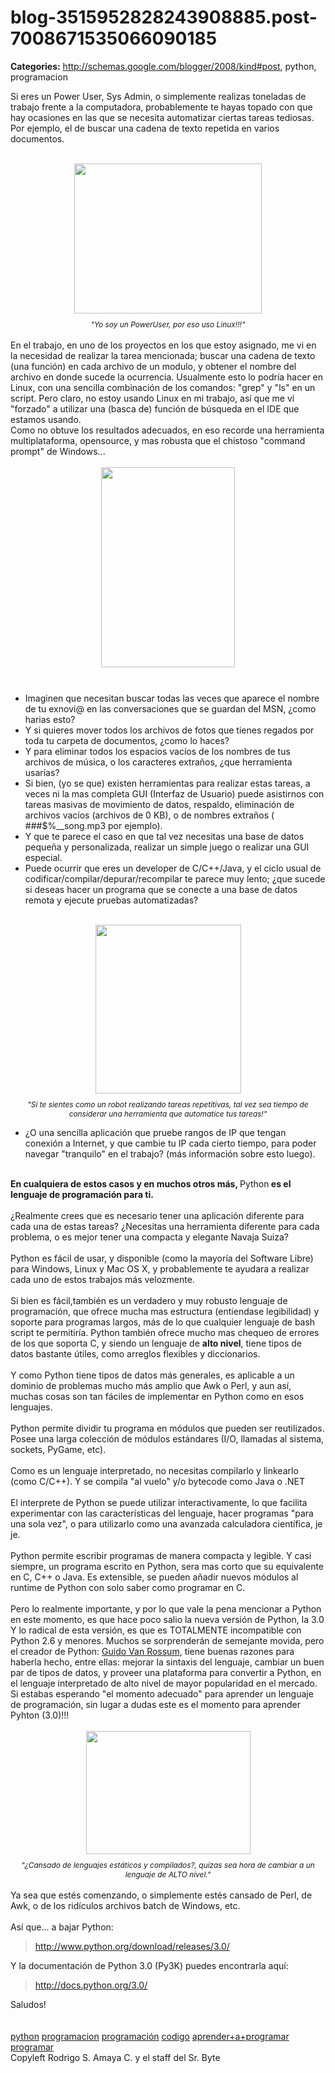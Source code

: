 # blog-3515952828243908885.post-7008671535066090185

**Categories:** http://schemas.google.com/blogger/2008/kind#post, python, programacion

Si eres un <span class="blsp-spelling-error"
      id="SPELLING_ERROR_0">Power</span> <span class="blsp-spelling-error"
      id="SPELLING_ERROR_1">User</span>, <span class="blsp-spelling-error"
      id="SPELLING_ERROR_2">Sys</span> <span class="blsp-spelling-error"
      id="SPELLING_ERROR_3">Admin</span>, o simplemente realizas toneladas de trabajo
      frente a la computadora, probablemente te hayas topado con que hay ocasiones en las que se
      necesita automatizar ciertas tareas tediosas. Por ejemplo, el de buscar una cadena de texto
      repetida en varios documentos.<br /><br /><div style="text-align:
      center;"><a onblur="try {parent.deselectBloggerImageGracefully();} catch(e) {}"
      href="http://3.bp.blogspot.com/_ayvorITawE4/SXktRDfryLI/AAAAAAAAB4M/fddk4HkTo-Y/s1600-h/300px-PowerUser.jpg"><img
      style="margin: 0px auto 10px; display: block; text-align: center; cursor: pointer; width:
      300px; height: 240px;"
      src="http://3.bp.blogspot.com/_ayvorITawE4/SXktRDfryLI/AAAAAAAAB4M/fddk4HkTo-Y/s320/300px-PowerUser.jpg"
      alt="" id="BLOGGER_PHOTO_ID_5294312607969953970" border="0" /></a><span
      style="font-size:85%;"><span style="font-style: italic;">"Yo soy un <span
      class="blsp-spelling-error" id="SPELLING_ERROR_4">PowerUser</span>, por eso uso
      Linux!!!"</span></span></div><br />En el trabajo, en uno de los
      proyectos en los que estoy asignado, me vi en la necesidad de realizar la tarea mencionada;
      buscar una cadena de texto (una función) en cada archivo de un modulo, y obtener el nombre del
      archivo en donde sucede la ocurrencia. Usualmente esto lo podría hacer en Linux, con una
      sencilla combinación de los comandos: "<span class="blsp-spelling-error"
      id="SPELLING_ERROR_5">grep</span>" y "<span class="blsp-spelling-error"
      id="SPELLING_ERROR_6">ls</span>" en un <span class="blsp-spelling-error"
      id="SPELLING_ERROR_7">script</span>. Pero claro, no estoy usando Linux en mi trabajo,
      así que me vi "forzado" a utilizar una (<span class="blsp-spelling-error"
      id="SPELLING_ERROR_8">basca</span> de) función de búsqueda en el <span
      class="blsp-spelling-error" id="SPELLING_ERROR_9">IDE</span> que estamos
      usando.<br />Como no obtuve los resultados adecuados, en eso <span
      class="blsp-spelling-error" id="SPELLING_ERROR_10">recorde</span> una herramienta
      <span class="blsp-spelling-error" id="SPELLING_ERROR_11">multiplataforma</span>,
      <span class="blsp-spelling-error" id="SPELLING_ERROR_12">opensource</span>, y mas
      robusta que el chistoso "<span class="blsp-spelling-error"
      id="SPELLING_ERROR_13">command</span> <span class="blsp-spelling-error"
      id="SPELLING_ERROR_14">prompt</span>" de <span class="blsp-spelling-error"
      id="SPELLING_ERROR_15">Windows</span>...<br /><br /><a onblur="try
      {parent.deselectBloggerImageGracefully();} catch(e) {}"
      href="http://2.bp.blogspot.com/_ayvorITawE4/SXktQS099AI/AAAAAAAAB4E/CQoZBOmg5Ns/s1600-h/python3.jpg"><img
      style="margin: 0px auto 10px; display: block; text-align: center; cursor: pointer; width:
      214px; height: 320px;"
      src="http://2.bp.blogspot.com/_ayvorITawE4/SXktQS099AI/AAAAAAAAB4E/CQoZBOmg5Ns/s320/python3.jpg"
      alt="" id="BLOGGER_PHOTO_ID_5294312594905887746" border="0" /></a><br
      /><ul><li>Imaginen que necesitan buscar todas las veces que aparece el nombre
      de tu <span class="blsp-spelling-error" id="SPELLING_ERROR_16">exnovi</span>@ en
      las conversaciones que se guardan del <span class="blsp-spelling-error"
      id="SPELLING_ERROR_17">MSN</span>, ¿como <span class="blsp-spelling-error"
      id="SPELLING_ERROR_18">harias</span> esto?</li><li>Y si quieres mover
      todos los archivos de fotos que tienes regados por toda tu carpeta de documentos, ¿como lo
      haces?</li><li>Y para eliminar todos los espacios vacíos de los nombres de tus
      archivos de música, o los caracteres extraños, ¿que herramienta
      usarías?</li><li>Si bien, (yo se que) existen herramientas para realizar estas
      tareas, a veces ni la mas completa <span class="blsp-spelling-error"
      id="SPELLING_ERROR_19">GUI</span> (Interfaz de Usuario) puede <span
      class="blsp-spelling-error" id="SPELLING_ERROR_20">asistirnos</span> con tareas
      masivas de movimiento de datos, respaldo, eliminación de archivos vacíos (archivos de 0
      <span class="blsp-spelling-error" id="SPELLING_ERROR_21">KB</span>), o de nombres
      extraños ( ###$%__<span class="blsp-spelling-error"
      id="SPELLING_ERROR_22">song</span>.<span class="blsp-spelling-error"
      id="SPELLING_ERROR_23">mp</span>3 por ejemplo).</li><li>Y que te parece
      el caso en que tal vez necesitas una base de datos pequeña y personalizada, realizar un simple
      juego o realizar una <span class="blsp-spelling-error"
      id="SPELLING_ERROR_24">GUI</span> especial.</li><li>Puede ocurrir que
      eres un <span class="blsp-spelling-error" id="SPELLING_ERROR_25">developer</span>
      de C/C++/Java, y el ciclo usual de codificar/compilar/depurar/recompilar te parece muy lento;
      ¿que sucede si deseas hacer un programa que se conecte a una base de datos remota y ejecute
      pruebas automatizadas?</li></ul><br /><div style="text-align:
      center;"><a onblur="try {parent.deselectBloggerImageGracefully();} catch(e) {}"
      href="http://3.bp.blogspot.com/_ayvorITawE4/SXktRNL7mKI/AAAAAAAAB4U/hHva2kRmcbs/s1600-h/big-robot.jpg"><img
      style="margin: 0px auto 10px; display: block; text-align: center; cursor: pointer; width:
      233px; height: 270px;"
      src="http://3.bp.blogspot.com/_ayvorITawE4/SXktRNL7mKI/AAAAAAAAB4U/hHva2kRmcbs/s320/big-robot.jpg"
      alt="" id="BLOGGER_PHOTO_ID_5294312610571458722" border="0" /></a><span
      style="font-size:85%;"><span style="font-style: italic;">"Si te sientes como un robot
      realizando tareas repetitivas, tal vez sea tiempo de considerar una herramienta que automatice
      tus tareas!"</span></span></div><ul><li>¿O una sencilla
      aplicación que pruebe rangos de <span class="blsp-spelling-error"
      id="SPELLING_ERROR_26">IP</span> que tengan conexión a Internet, y que cambie tu
      <span class="blsp-spelling-error" id="SPELLING_ERROR_27">IP</span> cada cierto
      tiempo, para poder navegar "tranquilo" en el trabajo? (más información sobre esto
      luego).</li></ul><br /><span style="font-weight: bold;">En cualquiera
      de estos casos y en muchos otros más, </span><span class="blsp-spelling-error"
      id="SPELLING_ERROR_28">Python</span><span style="font-weight: bold;"> es el
      lenguaje de programación para ti.</span><br /><br />¿Realmente crees que es
      necesario tener una aplicación diferente para cada una de estas tareas? ¿Necesitas una
      herramienta diferente para cada problema, o es mejor tener una compacta y elegante Navaja
      Suiza?<br /><br /><span class="blsp-spelling-error"
      id="SPELLING_ERROR_29">Python</span> es fácil de usar, y disponible (como la mayoría
      del Software Libre) para <span class="blsp-spelling-error"
      id="SPELLING_ERROR_30">Windows</span>, Linux y <span class="blsp-spelling-error"
      id="SPELLING_ERROR_31">Mac</span> OS X, y probablemente te ayudara a realizar cada
      uno de estos trabajos más velozmente.<br /><br />Si bien es fácil,también es un
      verdadero y muy robusto lenguaje de programación, que ofrece mucha mas estructura (<span
      class="blsp-spelling-error" id="SPELLING_ERROR_32">entiendase</span> legibilidad) y
      soporte para programas largos, más de lo que cualquier lenguaje de <span
      class="blsp-spelling-error" id="SPELLING_ERROR_33">bash</span> <span
      class="blsp-spelling-error" id="SPELLING_ERROR_34">script</span> te permitiría.
      <span class="blsp-spelling-error" id="SPELLING_ERROR_35">Python</span> también
      ofrece mucho mas chequeo de errores de los que soporta C, y siendo un lenguaje de <span
      style="font-weight: bold;">alto nivel</span>, tiene tipos de datos bastante útiles,
      como arreglos flexibles y diccionarios.<br /><br />Y como <span
      class="blsp-spelling-error" id="SPELLING_ERROR_36">Python</span> tiene tipos de datos
      más generales, es aplicable a un dominio de problemas mucho más amplio que <span
      class="blsp-spelling-error" id="SPELLING_ERROR_37">Awk</span> o <span
      class="blsp-spelling-error" id="SPELLING_ERROR_38">Perl</span>, y aun <span
      class="blsp-spelling-error" id="SPELLING_ERROR_39">así</span>, muchas cosas son tan
      fáciles de implementar en <span class="blsp-spelling-error"
      id="SPELLING_ERROR_40">Python</span> como en esos lenguajes.<br /><br
      /><span class="blsp-spelling-error" id="SPELLING_ERROR_41">Python</span>
      permite dividir tu programa en módulos que pueden ser reutilizados. Posee una larga colección
      de módulos estándares (I/O, llamadas al sistema, <span class="blsp-spelling-error"
      id="SPELLING_ERROR_42">sockets</span>, <span class="blsp-spelling-error"
      id="SPELLING_ERROR_43">PyGame</span>, etc).<br /><br />Como es un
      lenguaje interpretado, no necesitas compilarlo y <span class="blsp-spelling-error"
      id="SPELLING_ERROR_44">linkearlo</span> (como C/C++). Y se compila "al vuelo" y/o
      <span class="blsp-spelling-error" id="SPELLING_ERROR_45">bytecode</span> como Java
      o .<span class="blsp-spelling-error" id="SPELLING_ERROR_46">NET</span><br
      /><br />El interprete de <span class="blsp-spelling-error"
      id="SPELLING_ERROR_47">Python</span> se puede utilizar interactivamente, lo que
      facilita experimentar con las características del lenguaje, hacer programas "para una sola
      vez", o para utilizarlo como una avanzada calculadora científica, <span
      class="blsp-spelling-error" id="SPELLING_ERROR_48">je</span> <span
      class="blsp-spelling-error" id="SPELLING_ERROR_49">je</span>.<br /><br
      /><span class="blsp-spelling-error" id="SPELLING_ERROR_50">Python</span>
      permite escribir programas de manera compacta y legible. Y casi siempre, un programa escrito
      en <span class="blsp-spelling-error" id="SPELLING_ERROR_51">Python</span>, sera
      mas corto que su equivalente en C, C++ o Java. Es extensible, se pueden añadir nuevos módulos
      al <span class="blsp-spelling-error" id="SPELLING_ERROR_52">runtime</span> de
      <span class="blsp-spelling-error" id="SPELLING_ERROR_53">Python</span> con solo
      saber como programar en C.<br /><br />Pero lo realmente importante, y por lo que
      vale la pena mencionar a <span class="blsp-spelling-error"
      id="SPELLING_ERROR_54">Python</span> en este momento, es que hace poco salio la nueva
      versión de <span class="blsp-spelling-error" id="SPELLING_ERROR_55">Python</span>,
      la 3.0<br />Y lo radical de esta versión, es que es TOTALMENTE incompatible con <span
      class="blsp-spelling-error" id="SPELLING_ERROR_56">Python</span> 2.6 y menores.
      Muchos se sorprenderán de semejante movida, pero el creador de <span
      class="blsp-spelling-error" id="SPELLING_ERROR_57">Python</span>: <a
      href="http://www.python.org/~guido/">Guido Van <span class="blsp-spelling-error"
      id="SPELLING_ERROR_58">Rossum</span></a>, tiene buenas razones para haberla
      hecho, entre ellas: mejorar la sintaxis del lenguaje, cambiar un buen par de tipos de datos, y
      proveer una plataforma para convertir a <span class="blsp-spelling-error"
      id="SPELLING_ERROR_59">Python</span>, en el lenguaje interpretado de alto nivel de
      mayor popularidad en el mercado.<br />Si estabas esperando "el momento adecuado" para
      aprender un lenguaje de programación, sin lugar a dudas este es el momento para aprender
      <span class="blsp-spelling-error" id="SPELLING_ERROR_60">Pyhton</span>
      (3.0)!!!<br /><br /><div style="text-align: center;"><a onblur="try
      {parent.deselectBloggerImageGracefully();} catch(e) {}"
      href="http://3.bp.blogspot.com/_ayvorITawE4/SXktRB3LpoI/AAAAAAAAB4k/OrMOoN3u19o/s1600-h/studying-boh.jpg"><img
      style="margin: 0px auto 10px; display: block; text-align: center; cursor: pointer; width:
      263px; height: 197px;"
      src="http://3.bp.blogspot.com/_ayvorITawE4/SXktRB3LpoI/AAAAAAAAB4k/OrMOoN3u19o/s320/studying-boh.jpg"
      alt="" id="BLOGGER_PHOTO_ID_5294312607531640450" border="0" /></a><span
      style="font-size:85%;"><span style="font-style: italic;">"¿Cansado de lenguajes
      estáticos y compilados?, <span class="blsp-spelling-error"
      id="SPELLING_ERROR_61">quizas</span> sea hora de cambiar a un lenguaje de ALTO
      nivel."</span></span><br /><br /></div>Ya sea que estés
      comenzando, o simplemente estés cansado de <span class="blsp-spelling-error"
      id="SPELLING_ERROR_62">Perl</span>, de <span class="blsp-spelling-error"
      id="SPELLING_ERROR_63">Awk</span>, o de los ridículos archivos <span
      class="blsp-spelling-error" id="SPELLING_ERROR_64">batch</span> de <span
      class="blsp-spelling-error" id="SPELLING_ERROR_65">Windows</span>, etc.<br
      /><br />Así que... a bajar <span class="blsp-spelling-error"
      id="SPELLING_ERROR_66">Python</span>:<br /><a
      href="http://www.python.org/download/releases/3.0/"><blockquote>http://www.python.org/download/releases/3.0/</blockquote></a>Y
      la documentación de <span class="blsp-spelling-error"
      id="SPELLING_ERROR_67">Python</span> 3.0 (<span class="blsp-spelling-error"
      id="SPELLING_ERROR_68">Py</span>3K) puedes encontrarla aquí:<br /><div
      style="text-align: left;"><a
      href="http://docs.python.org/3.0/"><blockquote>http://docs.python.org/3.0/</blockquote></a>Saludos!<br
      /></div><br /><br /><a href="http://www.blogalaxia.com/tags/python"
      rel="tag"><span class="blsp-spelling-error"
      id="SPELLING_ERROR_69">python</span></a> <a
      href="http://www.blogalaxia.com/tags/programacion" rel="tag"><span
      class="blsp-spelling-error" id="SPELLING_ERROR_70">programacion</span></a>
      <a href="http://www.blogalaxia.com/tags/programacion" rel="tag">programación</a>
      <a href="http://www.blogalaxia.com/tags/codigo" rel="tag"><span
      class="blsp-spelling-error" id="SPELLING_ERROR_71">codigo</span></a> <a
      href="http://www.blogalaxia.com/tags/aprender+a+programar"
      rel="tag">aprender+a+programar</a> <a
      href="http://www.blogalaxia.com/tags/programar" rel="tag">programar</a><div
      class="blogger-post-footer">Copyleft Rodrigo S. Amaya C. y el staff del Sr.
      Byte</div>